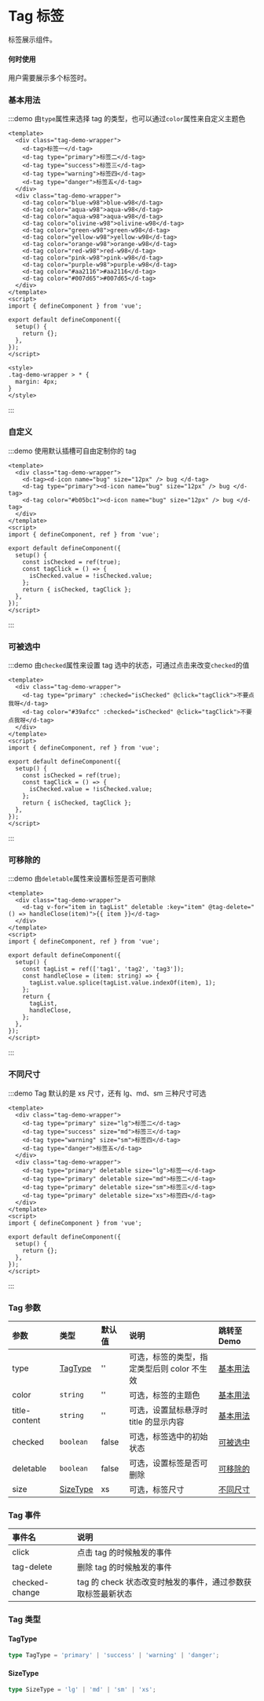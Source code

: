 # Tag 标签

标签展示组件。

#### 何时使用

用户需要展示多个标签时。

### 基本用法

:::demo 由`type`属性来选择 tag 的类型，也可以通过`color`属性来自定义主题色

```vue
<template>
  <div class="tag-demo-wrapper">
    <d-tag>标签一</d-tag>
    <d-tag type="primary">标签二</d-tag>
    <d-tag type="success">标签三</d-tag>
    <d-tag type="warning">标签四</d-tag>
    <d-tag type="danger">标签五</d-tag>
  </div>
  <div class="tag-demo-wrapper">
    <d-tag color="blue-w98">blue-w98</d-tag>
    <d-tag color="aqua-w98">aqua-w98</d-tag>
    <d-tag color="aqua-w98">aqua-w98</d-tag>
    <d-tag color="olivine-w98">olivine-w98</d-tag>
    <d-tag color="green-w98">green-w98</d-tag>
    <d-tag color="yellow-w98">yellow-w98</d-tag>
    <d-tag color="orange-w98">orange-w98</d-tag>
    <d-tag color="red-w98">red-w98</d-tag>
    <d-tag color="pink-w98">pink-w98</d-tag>
    <d-tag color="purple-w98">purple-w98</d-tag>
    <d-tag color="#aa2116">#aa2116</d-tag>
    <d-tag color="#007d65">#007d65</d-tag>
  </div>
</template>
<script>
import { defineComponent } from 'vue';

export default defineComponent({
  setup() {
    return {};
  },
});
</script>

<style>
.tag-demo-wrapper > * {
  margin: 4px;
}
</style>
```

:::

### 自定义

:::demo 使用默认插槽可自由定制你的 tag

```vue
<template>
  <div class="tag-demo-wrapper">
    <d-tag><d-icon name="bug" size="12px" /> bug </d-tag>
    <d-tag type="primary"><d-icon name="bug" size="12px" /> bug </d-tag>
    <d-tag color="#b05bc1"><d-icon name="bug" size="12px" /> bug </d-tag>
  </div>
</template>
<script>
import { defineComponent, ref } from 'vue';

export default defineComponent({
  setup() {
    const isChecked = ref(true);
    const tagClick = () => {
      isChecked.value = !isChecked.value;
    };
    return { isChecked, tagClick };
  },
});
</script>
```

:::

### 可被选中

:::demo 由`checked`属性来设置 tag 选中的状态，可通过点击来改变`checked`的值

```vue
<template>
  <div class="tag-demo-wrapper">
    <d-tag type="primary" :checked="isChecked" @click="tagClick">不要点我呀</d-tag>
    <d-tag color="#39afcc" :checked="isChecked" @click="tagClick">不要点我呀</d-tag>
  </div>
</template>
<script>
import { defineComponent, ref } from 'vue';

export default defineComponent({
  setup() {
    const isChecked = ref(true);
    const tagClick = () => {
      isChecked.value = !isChecked.value;
    };
    return { isChecked, tagClick };
  },
});
</script>
```

:::

### 可移除的

:::demo 由`deletable`属性来设置标签是否可删除

```vue
<template>
  <div class="tag-demo-wrapper">
    <d-tag v-for="item in tagList" deletable :key="item" @tag-delete="() => handleClose(item)">{{ item }}</d-tag>
  </div>
</template>
<script>
import { defineComponent, ref } from 'vue';

export default defineComponent({
  setup() {
    const tagList = ref(['tag1', 'tag2', 'tag3']);
    const handleClose = (item: string) => {
      tagList.value.splice(tagList.value.indexOf(item), 1);
    };
    return {
      tagList,
      handleClose,
    };
  },
});
</script>
```

:::

### 不同尺寸

:::demo Tag 默认的是 xs 尺寸，还有 lg、md、sm 三种尺寸可选

```vue
<template>
  <div class="tag-demo-wrapper">
    <d-tag type="primary" size="lg">标签二</d-tag>
    <d-tag type="success" size="md">标签三</d-tag>
    <d-tag type="warning" size="sm">标签四</d-tag>
    <d-tag type="danger">标签五</d-tag>
  </div>
  <div class="tag-demo-wrapper">
    <d-tag type="primary" deletable size="lg">标签一</d-tag>
    <d-tag type="primary" deletable size="md">标签二</d-tag>
    <d-tag type="primary" deletable size="sm">标签三</d-tag>
    <d-tag type="primary" deletable size="xs">标签四</d-tag>
  </div>
</template>
<script>
import { defineComponent } from 'vue';

export default defineComponent({
  setup() {
    return {};
  },
});
</script>
```

:::

### Tag 参数

| 参数          | 类型                  | 默认值 | 说明                                        | 跳转至 Demo           |
| :------------ | :-------------------- | :----- | :------------------------------------------ | :-------------------- |
| type          | [TagType](#tagtype)   | ''     | 可选，标签的类型，指定类型后则 color 不生效 | [基本用法](#基本用法) |
| color         | `string`              | ''     | 可选，标签的主题色                          | [基本用法](#基本用法) |
| title-content | `string`              | ''     | 可选，设置鼠标悬浮时 title 的显示内容       | [基本用法](#基本用法) |
| checked       | `boolean`             | false  | 可选，标签选中的初始状态                    | [可被选中](#可被选中) |
| deletable     | `boolean`             | false  | 可选，设置标签是否可删除                    | [可移除的](#可移除的) |
| size          | [SizeType](#sizetype) | xs     | 可选，标签尺寸                              | [不同尺寸](#不同尺寸) |

### Tag 事件

| 事件名         | 说明                                                        |
| :------------- | :---------------------------------------------------------- |
| click          | 点击 tag 的时候触发的事件                                   |
| tag-delete     | 删除 tag 的时候触发的事件                                   |
| checked-change | tag 的 check 状态改变时触发的事件，通过参数获取标签最新状态 |

### Tag 类型

#### TagType

```ts
type TagType = 'primary' | 'success' | 'warning' | 'danger';
```

#### SizeType

```ts
type SizeType = 'lg' | 'md' | 'sm' | 'xs';
```

